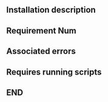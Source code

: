 ## Installation description

## Requirement Num

## Associated errors

## Requires running scripts

## END
